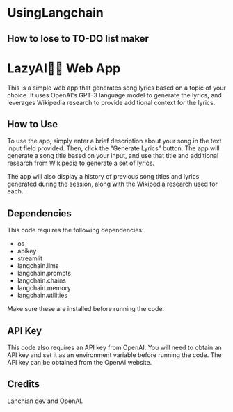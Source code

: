 # UsingLangchain
## How to lose to TO-DO list maker


# LazyAI🥱🐳 Web App

This is a simple web app that generates song lyrics based on a topic of your choice. It uses OpenAI's GPT-3 language model to generate the lyrics, and leverages Wikipedia research to provide additional context for the lyrics.

## How to Use

To use the app, simply enter a brief description about your song in the text input field provided. Then, click the "Generate Lyrics" button. The app will generate a song title based on your input, and use that title and additional research from Wikipedia to generate a set of lyrics.

The app will also display a history of previous song titles and lyrics generated during the session, along with the Wikipedia research used for each.

## Dependencies

This code requires the following dependencies:

- os
- apikey
- streamlit
- langchain.llms
- langchain.prompts
- langchain.chains
- langchain.memory
- langchain.utilities

Make sure these are installed before running the code.

## API Key

This code also requires an API key from OpenAI. You will need to obtain an API key and set it as an environment variable before running the code. The API key can be obtained from the OpenAI website.

## Credits

Lanchian dev and OpenAI.

